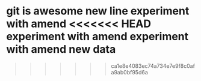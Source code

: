 git is awesome
new line
experiment with amend
<<<<<<< HEAD
experiment with amend
experiment with amend
new data
=======


>>>>>>> ca1e8e4083ec74a734e7e9f8c0afa9ab0bf95d6a

